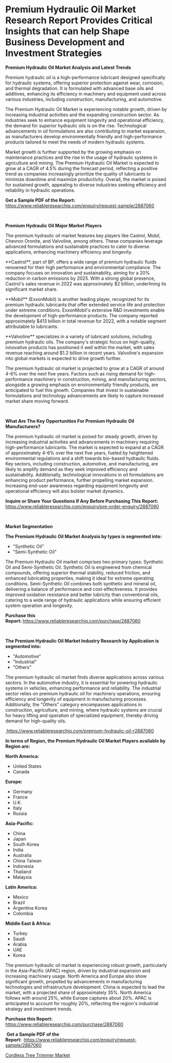 <p><h1>Premium Hydraulic Oil Market Research Report Provides Critical Insights that can help Shape Business Development and Investment Strategies</h1></p><p><strong>Premium Hydraulic Oil Market Analysis and Latest Trends</strong></p>
<p><p>Premium hydraulic oil is a high-performance lubricant designed specifically for hydraulic systems, offering superior protection against wear, corrosion, and thermal degradation. It is formulated with advanced base oils and additives, enhancing its efficiency in machinery and equipment used across various industries, including construction, manufacturing, and automotive.</p><p>The Premium Hydraulic Oil Market is experiencing notable growth, driven by increasing industrial activities and the expanding construction sector. As industries seek to enhance equipment longevity and operational efficiency, the demand for superior hydraulic oils is on the rise. Technological advancements in oil formulations are also contributing to market expansion, as manufacturers develop environmentally friendly and high-performance products tailored to meet the needs of modern hydraulic systems.</p><p>Market growth is further supported by the growing emphasis on maintenance practices and the rise in the usage of hydraulic systems in agriculture and mining. The Premium Hydraulic Oil Market is expected to grow at a CAGR of 4.5% during the forecast period, reflecting a positive trend as companies increasingly prioritize the quality of lubricants to minimize downtime and maximize productivity. Overall, the market is poised for sustained growth, appealing to diverse industries seeking efficiency and reliability in hydraulic operations.</p></p>
<p><strong>Get a Sample PDF of the Report:&nbsp;</strong> <a href="https://www.reliableresearchiq.com/enquiry/request-sample/2887060?utm_campaign=2760&utm_medium=2&utm_source=Github&utm_content=ia&utm_term=13032025&utm_id=premium-hydraulic-oil">https://www.reliableresearchiq.com/enquiry/request-sample/2887060</a></p>
<p>&nbsp;</p>
<p><strong>Premium Hydraulic Oil Major Market Players</strong></p>
<p><p>The premium hydraulic oil market features key players like Castrol, Mobil, Chevron Oronite, and Valvoline, among others. These companies leverage advanced formulations and sustainable practices to cater to diverse applications, enhancing machinery efficiency and longevity.</p><p>**Castrol**, part of BP, offers a wide range of premium hydraulic fluids renowned for their high performance and environmental compliance. The company focuses on innovation and sustainability, aiming for a 20% reduction in carbon emissions by 2025. With a strong global presence, Castrol's sales revenue in 2022 was approximately $2 billion, underlining its significant market share.</p><p>**Mobil** (ExxonMobil) is another leading player, recognized for its premium hydraulic lubricants that offer extended service life and protection under extreme conditions. ExxonMobil's extensive R&D investments enable the development of high-performance products. The company reported approximately $413 billion in total revenue for 2022, with a notable segment attributable to lubricants.</p><p>**Valvoline** specializes in a variety of lubricant solutions, including premium hydraulic oils. The company's strategic focus on high-quality, innovative products has positioned it well within the market, with sales revenue reaching around $1.2 billion in recent years. Valvoline's expansion into global markets is expected to drive growth further.</p><p>The premium hydraulic oil market is projected to grow at a CAGR of around 4-6% over the next five years. Factors such as rising demand for high-performance machinery in construction, mining, and manufacturing sectors, alongside a growing emphasis on environmentally friendly products, are anticipated to fuel this growth. Companies that invest in sustainable formulations and technology advancements are likely to capture increased market share moving forward.</p></p>
<p>&nbsp;</p>
<p><strong>What Are The Key Opportunities For Premium Hydraulic Oil Manufacturers?</strong></p>
<p><p>The premium hydraulic oil market is poised for steady growth, driven by increasing industrial activities and advancements in machinery requiring high-performance lubricants. The market is expected to expand at a CAGR of approximately 4-6% over the next five years, fueled by heightened environmental regulations and a shift towards bio-based hydraulic fluids. Key sectors, including construction, automotive, and manufacturing, are likely to amplify demand as they seek improved efficiency and sustainability. Additionally, technological innovations in oil formulations are enhancing product performance, further propelling market expansion. Increasing end-user awareness regarding equipment longevity and operational efficiency will also bolster market dynamics.</p></p>
<p><strong>Inquire or Share Your Questions If Any Before Purchasing This Report:</strong> <a href="https://www.reliableresearchiq.com/enquiry/pre-order-enquiry/2887060?utm_campaign=2760&utm_medium=2&utm_source=Github&utm_content=ia&utm_term=13032025&utm_id=premium-hydraulic-oil">https://www.reliableresearchiq.com/enquiry/pre-order-enquiry/2887060</a></p>
<p>&nbsp;</p>
<p><strong>Market Segmentation</strong></p>
<p><strong>The Premium Hydraulic Oil Market Analysis by types is segmented into:</strong></p>
<p><ul><li>"Synthetic Oil"</li><li>"Semi-Synthetic Oil"</li></ul></p>
<p><p>The Premium Hydraulic Oil market comprises two primary types: Synthetic Oil and Semi-Synthetic Oil. Synthetic Oil is engineered from chemical compounds, offering superior thermal stability, reduced friction, and enhanced lubricating properties, making it ideal for extreme operating conditions. Semi-Synthetic Oil combines both synthetic and mineral oil, delivering a balance of performance and cost-effectiveness. It provides improved oxidation resistance and better lubricity than conventional oils, catering to a wide range of hydraulic applications while ensuring efficient system operation and longevity.</p></p>
<p><strong>Purchase this Report:&nbsp;</strong><a href="https://www.reliableresearchiq.com/purchase/2887060?utm_campaign=2760&utm_medium=2&utm_source=Github&utm_content=ia&utm_term=13032025&utm_id=premium-hydraulic-oil">https://www.reliableresearchiq.com/purchase/2887060</a></p>
<p>&nbsp;</p>
<p><strong>The Premium Hydraulic Oil Market Industry Research by Application is segmented into:</strong></p>
<p><ul><li>"Automotive"</li><li>"Industrial"</li><li>"Others"</li></ul></p>
<p><p>The premium hydraulic oil market finds diverse applications across various sectors. In the automotive industry, it is essential for powering hydraulic systems in vehicles, enhancing performance and reliability. The industrial sector relies on premium hydraulic oil for machinery operations, ensuring efficiency and longevity of equipment in manufacturing processes. Additionally, the "Others" category encompasses applications in construction, agriculture, and mining, where hydraulic systems are crucial for heavy lifting and operation of specialized equipment, thereby driving demand for high-quality oils.</p></p>
<p><a href="https://www.reliableresearchiq.com/premium-hydraulic-oil-r2887060?utm_campaign=2760&utm_medium=2&utm_source=Github&utm_content=ia&utm_term=13032025&utm_id=premium-hydraulic-oil">&nbsp;https://www.reliableresearchiq.com/premium-hydraulic-oil-r2887060</a></p>
<p><strong>In terms of Region, the Premium Hydraulic Oil Market Players available by Region are:</strong></p>
<p>
    <p> <strong> North America: </strong>
        <ul>
            <li>United States</li>
            <li>Canada</li>
        </ul>
        </p> 
    <p> <strong> Europe: </strong>
        <ul>
            <li>Germany</li>
            <li>France</li>
            <li>U.K.</li>
            <li>Italy</li>
            <li>Russia</li>
        </ul>
        </p> 
    <p> <strong> Asia-Pacific: </strong>
        <ul>
            <li>China</li>
            <li>Japan</li>
            <li>South Korea</li>
            <li>India</li>
            <li>Australia</li>
            <li>China Taiwan</li>
            <li>Indonesia</li>
            <li>Thailand</li>
            <li>Malaysia</li>
        </ul>
        </p> 
    <p> <strong> Latin America: </strong>
        <ul>
            <li>Mexico</li>
            <li>Brazil</li>
            <li>Argentina Korea</li>
            <li>Colombia</li>
        </ul>
        </p> 
    <p> <strong> Middle East & Africa: </strong>
        <ul>
            <li>Turkey</li>
            <li>Saudi</li>
            <li>Arabia</li>
            <li>UAE</li>
            <li>Korea</li>
        </ul>
    </p>
    </p>
<p><p>The premium hydraulic oil market is experiencing robust growth, particularly in the Asia-Pacific (APAC) region, driven by industrial expansion and increasing machinery usage. North America and Europe also show significant growth, propelled by advancements in manufacturing technologies and infrastructure development. China is expected to lead the market, with a projected share of approximately 35%. North America follows with around 25%, while Europe captures about 20%. APAC is anticipated to account for roughly 20%, reflecting the region's industrial strategy and investment trends.</p></p>
<p><strong>Purchase this Report: </strong><a href="https://www.reliableresearchiq.com/purchase/2887060?utm_campaign=2760&utm_medium=2&utm_source=Github&utm_content=ia&utm_term=13032025&utm_id=premium-hydraulic-oil">https://www.reliableresearchiq.com/purchase/2887060</a></p>
<p>&nbsp;<strong>Get a Sample PDF of the Report:&nbsp;&nbsp;</strong><a href="https://www.reliableresearchiq.com/enquiry/request-sample/2887060?utm_campaign=2760&utm_medium=2&utm_source=Github&utm_content=ia&utm_term=13032025&utm_id=premium-hydraulic-oil">https://www.reliableresearchiq.com/enquiry/request-sample/2887060</a></p>
<p><strong></strong></p>
<p><p><a href="https://github.com/ovtkosle/Market-Research-Report-List-1/blob/main/cordless-tree-trimmer-market.md?utm_campaign=2760&utm_medium=2&utm_source=Github&utm_content=ia&utm_term=13032025&utm_id=premium-hydraulic-oil">Cordless Tree Trimmer Market</a></p></p>